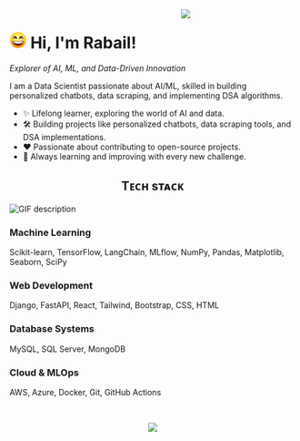 <!--Night Owl Image-->
<div>
  <br /><br /><br />
  <img align="right" width="40%" src="https://cdn3d.iconscout.com/3d/premium/thumb/cute-robot-reading-book-3d-illustration-download-in-png-blend-fbx-gltf-file-formats--read-bot-little-metal-pack-science-technology-illustrations-4721944.png">
</div>

<!--Header-->
# <img src="assets\smile.png" width="30"/> Hi, I'm Rabail!
*Explorer of AI, ML, and Data-Driven Innovation*

<!--Intro-->               
<p align="left">I am a Data Scientist passionate about AI/ML, skilled in building personalized chatbots, data scraping, and implementing DSA algorithms. </p>

- ✨ Lifelong learner, exploring the world of AI and data.
- 🛠 Building projects like personalized chatbots, data scraping tools, and DSA implementations.
- ❤ Passionate about contributing to open-source projects.
- 🌱 Always learning and improving with every new challenge.

<!--Languages and Tools Section-->       
<h2 align="center">Tᴇᴄʜ sᴛᴀᴄᴋ</h2> 
<picture>
  <source media="(prefers-color-scheme: dark)" srcset="./assets/Skills_Animation_Dark.gif">
  <source media="(prefers-color-scheme: light)" srcset="./assets/Skills_Animation_White.gif">
  <img align="left" alt="GIF description" src="./assets/Skills_Animation_White.gif">
</picture>
<br />

<h3 align="left">Machine Learning</h3>
<p align="left">Scikit-learn, TensorFlow, LangChain, MLflow, NumPy, Pandas, Matplotlib, Seaborn, SciPy</p>

<h3 align="left">Web Development</h3>
<p align="left">Django, FastAPI, React, Tailwind, Bootstrap, CSS, HTML</p>

<h3 align="left">Database Systems</h3>
<p align="left">MySQL, SQL Server, MongoDB</p>

<h3 align="left">Cloud & MLOps</h3>
<p align="left">AWS, Azure, Docker, Git, GitHub Actions</p>

<br />
<!--Footer--> 
<p align="center">
  <img src="https://capsule-render.vercel.app/api?type=waving&color=gradient&height=65&section=footer"/>
</p>
